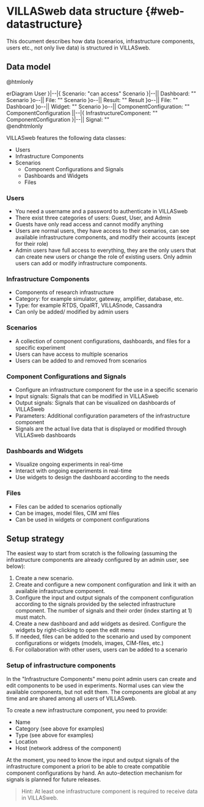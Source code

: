 # VILLASweb data structure {#web-datastructure}

This document describes how data (scenarios, infrastructure components, users etc., not only live data) is structured in VILLASweb.

## Data model

<!-- https://mermaid-js.github.io/mermaid/#/entityRelationshipDiagram -->
@htmlonly
<div class="mermaid">
erDiagram
    User }|--|{ Scenario: "can access"
    Scenario }|--|| Dashboard: ""
    Scenario }o--|| File: ""
    Scenario }o--|| Result: ""
    Result }o--|| File: ""
    Dashboard }o--|| Widget: ""
    Scenario }o--|| ComponentConfiguration: ""
    ComponentConfiguration ||--|{ InfrastructureComponent: ""
    ComponentConfiguration }|--|| Signal: ""
</div>
@endhtmlonly

VILLASweb features the following data classes:

 - Users
 - Infrastructure Components
 - Scenarios
    * Component Configurations and Signals
    * Dashboards and Widgets
    * Files 

### Users
- You need a username and a password to authenticate in VILLASweb
- There exist three categories of users: Guest, User, and Admin
- Guests have only read access and cannot modify anything
- Users are normal users, they have access to their scenarios, can see available infrastructure components, and modify their accounts (except for their role)
- Admin users have full access to everything, they are the only users that can create new users or change the role of existing users. Only admin users can add or modify infrastructure components. 

### Infrastructure Components
- Components of research infrastructure
- Category: for example simulator, gateway, amplifier, database, etc.
- Type: for example RTDS, OpalRT, VILLASnode, Cassandra
- Can only be added/ modified by admin users

### Scenarios
- A collection of component configurations, dashboards, and files for a specific experiment
- Users can have access to multiple scenarios
- Users can be added to and removed from scenarios

### Component Configurations and Signals
- Configure an infrastructure component for the use in a specific scenario
- Input signals: Signals that can be modified in VILLASweb
- Output signals: Signals that can be visualized on dashboards of VILLASweb
- Parameters: Additional configuration parameters of the infrastructure component
- Signals are the actual live data that is displayed or modified through VILLASweb dashboards 

### Dashboards and Widgets
- Visualize ongoing experiments in real-time
- Interact with ongoing experiments in real-time
- Use widgets to design the dashboard according to the needs

### Files
- Files can be added to scenarios optionally
- Can be images, model files, CIM xml files
- Can be used in widgets or component configurations 

## Setup strategy

The easiest way to start from scratch is the following (assuming the infrastructure components are already configured by an admin user, see below):

1. Create a new scenario.
2. Create and configure a new component configuration and link it with an available infrastructure component.
3. Configure the input and output signals of the component configuration according to the signals provided by the selected infrastructure component. The number of signals and their order (index starting at 1) must match.
4. Create a new dashboard and add widgets as desired. Configure the widgets by right-clicking to open the edit menu
5. If needed, files can be added to the scenario and used by component configurations or widgets (models, images, CIM-files, etc.)
6. For collaboration with other users, users can be added to a scenario

### Setup of infrastructure components

In the "Infrastructure Components" menu point admin users can create and edit components to be used in experiments. Normal uses can view the available components, but not edit them.
The components are global at any time and are shared among all users of VILLASweb. 

To create a new infrastructure component, you need to provide:
- Name
- Category (see above for examples)
- Type (see above for examples)
- Location
- Host (network address of the component)

At the moment, you need to know the input and output signals of the infrastructure component a priori to be able to create compatible component configurations by hand.
An auto-detection mechanism for signals is planned for future releases.

> Hint: At least one infrastructure component is required to receive data in VILLASweb.
